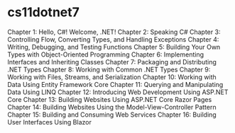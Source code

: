 # cs11dotnet7
Chapter 1: Hello, C#! Welcome, .NET!
Chapter 2: Speaking C# 
Chapter 3: Controlling Flow, Converting Types, and Handling Exceptions 
Chapter 4: Writing, Debugging, and Testing Functions 
Chapter 5: Building Your Own Types with Object-Oriented Programming 
Chapter 6: Implementing Interfaces and Inheriting Classes 
Chapter 7: Packaging and Distributing .NET Types 
Chapter 8: Working with Common .NET Types 
Chapter 9: Working with Files, Streams, and Serialization 
Chapter 10: Working with Data Using Entity Framework Core 
Chapter 11: Querying and Manipulating Data Using LINQ 
Chapter 12: Introducing Web Development Using ASP.NET Core 
Chapter 13: Building Websites Using ASP.NET Core Razor Pages 
Chapter 14: Building Websites Using the Model-View-Controller Pattern 
Chapter 15: Building and Consuming Web Services
Chapter 16: Building User Interfaces Using Blazor
